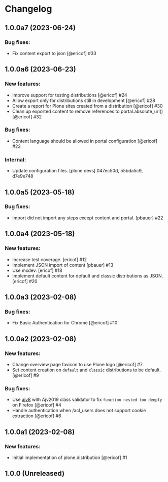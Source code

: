 # Changelog

<!--
   You should *NOT* be adding new change log entries to this file.
   You should create a file in the news directory instead.
   For helpful instructions, please see:
   https://github.com/plone/plone.releaser/blob/master/ADD-A-NEWS-ITEM.rst
-->

<!-- towncrier release notes start -->

## 1.0.0a7 (2023-06-24)


### Bug fixes:

- Fix content export to json [@ericof] #33


## 1.0.0a6 (2023-06-23)


### New features:

- Improve support for testing distributions [@ericof] #24
- Allow export only for distributions still in development [@ericof] #28
- Create a report for Plone sites created from a distribution [@ericof] #30
- Clean up exported content to remove references to portal.absolute_url() [@ericof] #32


### Bug fixes:

- Content language should be allowed in portal configuration [@ericof] #23


### Internal:

- Update configuration files.
  [plone devs] 047ec50d, 55bda5c9, d7e9e748


## 1.0.0a5 (2023-05-18)


### Bug fixes:

- Import did not import any steps except content and portal. [pbauer] #22


## 1.0.0a4 (2023-05-18)


### New features:

- Increase test coverage.
  [ericof] #12
- Implement JSON import of content [pbauer] #13
- Use mxdev.
  [ericof] #18
- Implement default content for default and classic distributions as JSON.
  [ericof] #20


## 1.0.0a3 (2023-02-08)


### Bug fixes:

- Fix Basic Authentication for Chrome [@ericof] #10


## 1.0.0a2 (2023-02-08)


### New features:

- Change overview page favicon to use Plone logo [@ericof] #7
- Set content creation on `default` and `classic` distributions to be default. [@ericof] #9


### Bug fixes:

- Use [ajv8](https://rjsf-team.github.io/react-jsonschema-form/docs/usage/validation#ajvclass) with Ajv2019 class validator to fix `function nested too deeply` on Firefox [@ericof] #4
- Handle authentication when /acl_users does not support cookie extraction [@ericof] #6


## 1.0.0a1 (2023-02-08)


### New features:

- Initial implementation of plone.distribution [@ericof] #1


## 1.0.0 (Unreleased)
